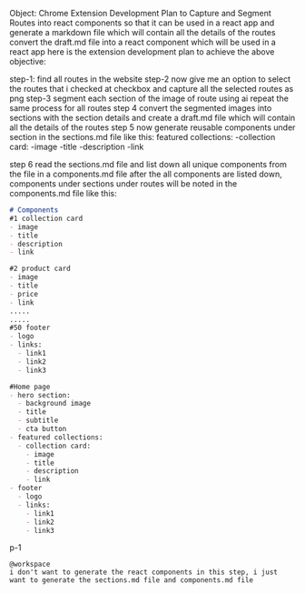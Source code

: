 Object: Chrome Extension Development Plan to Capture and Segment Routes into react components so that it can be used in a react app and generate a markdown file which will contain all the details of the routes
convert the draft.md file into a react component which will be used in a react app
here is the extension development plan to achieve the above objective:

step-1:
find all routes in the website 
step-2
now give me an option to select the routes that i checked at checkbox and capture all the selected routes as png 
step-3
segment each section of the image of route using ai 
repeat the same process for all routes 
step 4 
convert the segmented images into sections with the section details and create a draft.md file which will contain all the details of the routes 
step 5
now generate reusable components under section in the sections.md file
like this:
featured collections:
-collection card:
  -image
  -title
  -description
  -link

step 6
read the sections.md file and list down all unique components from the file in a components.md file 
after the all components are listed down, components under sections under routes will be noted in the components.md file
like this:

```markdown
# Components
#1 collection card
- image
- title
- description
- link      

#2 product card
- image
- title
- price
- link  
.....
.....
#50 footer
- logo
- links:
  - link1
  - link2
  - link3      

#Home page
- hero section:
  - background image
  - title
  - subtitle
  - cta button
- featured collections:
  - collection card:
    - image
    - title
    - description
    - link
- footer
  - logo
  - links:
    - link1
    - link2
    - link3
```
p-1
```
@workspace
i don't want to generate the react components in this step, i just want to generate the sections.md file and components.md file
```